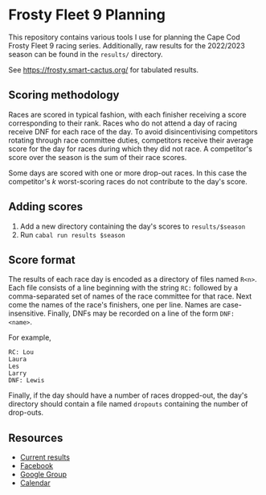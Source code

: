 # Frosty Fleet 9 Planning

This repository contains various tools I use for planning the Cape Cod Frosty
Fleet 9 racing series. Additionally, raw results for the 2022/2023 season can
be found in the `results/` directory.

See <https://frosty.smart-cactus.org/> for tabulated results.

## Scoring methodology

Races are scored in typical fashion, with each finisher receiving a score
corresponding to their rank. Races who do not attend a day of racing receive
DNF for each race of the day. To avoid disincentivising competitors rotating
through race committee duties, competitors receive their average score for the
day for races during which they did not race. A competitor's score over the
season is the sum of their race scores.

Some days are scored with one or more drop-out races. In this case the competitor's
$k$ worst-scoring races do not contribute to the day's score.

## Adding scores

1. Add a new directory containing the day's scores to `results/$season`
2. Run `cabal run results $season`

## Score format

The results of each race day is encoded as a directory of files named `R<n>`.
Each file consists of a line beginning with the string `RC:` followed by a
comma-separated set of names of the race committee for that race. Next come the
names of the race's finishers, one per line. Names are case-insensitive.
Finally, DNFs may be recorded on a line of the form `DNF: <name>`.

For example,
```
RC: Lou
Laura
Les
Larry
DNF: Lewis
```

Finally, if the day should have a number of races dropped-out, the day's
directory should contain a file named `dropouts` containing the number of
drop-outs.

## Resources

* [Current results](https://frosty.smart-cactus.org/)
* [Facebook](https://www.facebook.com/groups/frostyfleet9)
* [Google Group](https://groups.google.com/g/frosty-fleet-9)
* [Calendar](https://calendar.google.com/calendar/u/0?cid=NTRjOTYyZGE5MjI0MTcwZjkzMDgxZDIzNTgwYWU5ZDZhYTc1NTU1OGUyZTY4MmYzZGZkMDAxYTU2NDg4MmVkYkBncm91cC5jYWxlbmRhci5nb29nbGUuY29t)
